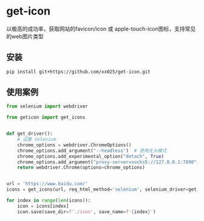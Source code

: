 # get-icon

以极高的成功率，获取网站的favicon/icon 或 apple-touch-icon图标，支持常见的web图片类型


## 安装

```bash
pip install git+https://github.com/xx025/get-icon.git
```

## 使用案例

```python
from selenium import webdriver

from geticon import get_icons


def get_driver():
    # 设置 selenium
    chrome_options = webdriver.ChromeOptions()
    chrome_options.add_argument("--headless")  # 使用无头模式
    chrome_options.add_experimental_option("detach", True)
    chrome_options.add_argument("proxy-server=socks5://127.0.0.1:7890")
    return webdriver.Chrome(options=chrome_options)


url = 'https://www.baidu.com/'
icons = get_icons(url, req_html_method='selenium', selenium_driver=get_driver())

for index in range(len(icons)):
    icon = icons[index]
    icon.save(save_dir=f'./icon', save_name=f'{index}')
```








